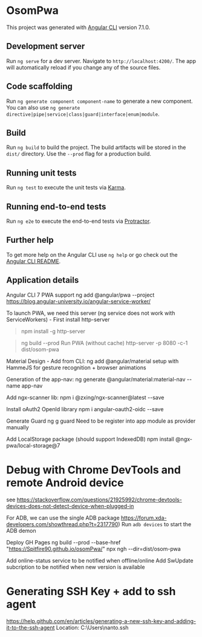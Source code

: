 # OsomPwa

This project was generated with [Angular CLI](https://github.com/angular/angular-cli) version 7.1.0.

## Development server

Run `ng serve` for a dev server. Navigate to `http://localhost:4200/`. The app will automatically reload if you change any of the source files.

## Code scaffolding

Run `ng generate component component-name` to generate a new component. You can also use `ng generate directive|pipe|service|class|guard|interface|enum|module`.

## Build

Run `ng build` to build the project. The build artifacts will be stored in the `dist/` directory. Use the `--prod` flag for a production build.

## Running unit tests

Run `ng test` to execute the unit tests via [Karma](https://karma-runner.github.io).

## Running end-to-end tests

Run `ng e2e` to execute the end-to-end tests via [Protractor](http://www.protractortest.org/).

## Further help

To get more help on the Angular CLI use `ng help` or go check out the [Angular CLI README](https://github.com/angular/angular-cli/blob/master/README.md).


## Application details
Angular CLI 7
PWA support
ng add @angular/pwa --project <name of project as in angular.json>
https://blog.angular-university.io/angular-service-worker/

To launch PWA, we need this server (ng service does not work with ServiceWorkers) - First install http-server
> npm install -g http-server

> ng build --prod
Run PWA (without cache)
http-server -p 8080 -c-1 dist/osom-pwa

Material Design - Add from CLI:
ng add @angular/material
setup with HammeJS for gesture recognition + browser animations

Generation of the app-nav:
ng generate @angular/material:material-nav --name app-nav

Add ngx-scanner lib: npm i @zxing/ngx-scanner@latest --save

Install oAuth2 OpenId library
npm i angular-oauth2-oidc --save

Generate Guard
ng g guard
Need to be register into app module as provider manually

Add LocalStorage package (should support IndexedDB)
npm install @ngx-pwa/local-storage@7

# Debug with Chrome DevTools and remote Android device
see https://stackoverflow.com/questions/21925992/chrome-devtools-devices-does-not-detect-device-when-plugged-in

For ADB, we can use the single ADB package https://forum.xda-developers.com/showthread.php?t=2317790)
Run `adb devices` to start the ADB demon


Deploy GH Pages
ng build --prod --base-href "https://Spitfire90.github.io/osomPwa/"
npx ngh --dir=dist/osom-pwa


Add online-status service to be notified when offline/online
Add SwUpdate subcription to be notified when new version is available

# Generating SSH Key + add to ssh agent
https://help.github.com/en/articles/generating-a-new-ssh-key-and-adding-it-to-the-ssh-agent
Location: C:\Users\nanto\.ssh
